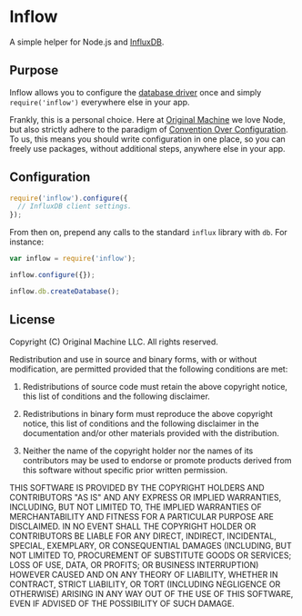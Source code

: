 # Inflow

A simple helper for Node.js and [InfluxDB](http://influxdb.com).

## Purpose

Inflow allows you to configure the [database driver](https://github.com/bencevans/node-influx) once and simply
```require('inflow')``` everywhere else in your app.

Frankly, this is a personal choice. Here at
[Original Machine](http://originalmachine.com) we love Node, but also strictly
adhere to the paradigm of [Convention Over Configuration](http://en.wikipedia.org/wiki/Convention_over_configuration).
To us, this means you should write configuration in one place, so you can
freely use packages, without additional steps, anywhere else in your app.

## Configuration

```javascript
require('inflow').configure({
  // InfluxDB client settings.
});
```

From then on, prepend any calls to the standard ```influx``` library with ```db```. For instance:

```javascript
var inflow = require('inflow');

inflow.configure({});

inflow.db.createDatabase();
```

## License

Copyright (C) Original Machine LLC.
All rights reserved.

Redistribution and use in source and binary forms, with or without modification, are permitted provided that the following conditions are met:

1. Redistributions of source code must retain the above copyright notice, this list of conditions and the following disclaimer.

2. Redistributions in binary form must reproduce the above copyright notice, this list of conditions and the following disclaimer in the documentation and/or other materials provided with the distribution.

3. Neither the name of the copyright holder nor the names of its contributors may be used to endorse or promote products derived from this software without specific prior written permission.

THIS SOFTWARE IS PROVIDED BY THE COPYRIGHT HOLDERS AND CONTRIBUTORS "AS IS" AND ANY EXPRESS OR IMPLIED WARRANTIES, INCLUDING, BUT NOT LIMITED TO, THE IMPLIED WARRANTIES OF MERCHANTABILITY AND FITNESS FOR A PARTICULAR PURPOSE ARE DISCLAIMED. IN NO EVENT SHALL THE COPYRIGHT HOLDER OR CONTRIBUTORS BE LIABLE FOR ANY DIRECT, INDIRECT, INCIDENTAL, SPECIAL, EXEMPLARY, OR CONSEQUENTIAL DAMAGES (INCLUDING, BUT NOT LIMITED TO, PROCUREMENT OF SUBSTITUTE GOODS OR SERVICES; LOSS OF USE, DATA, OR PROFITS; OR BUSINESS INTERRUPTION) HOWEVER CAUSED AND ON ANY THEORY OF LIABILITY, WHETHER IN CONTRACT, STRICT LIABILITY, OR TORT (INCLUDING NEGLIGENCE OR OTHERWISE) ARISING IN ANY WAY OUT OF THE USE OF THIS SOFTWARE, EVEN IF ADVISED OF THE POSSIBILITY OF SUCH DAMAGE.
